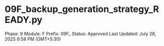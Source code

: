 # 09F_backup_generation_strategy_READY.py

Phase: 9
Module: F
Prefix: 09F_
Status: Approved
Last Updated: July 28, 2025 6:58 PM (GMT+5:30)
